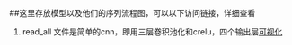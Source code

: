 ##这里存放模型以及他们的序列流程图，可以以下访问链接，详细查看


1. read_all 文件是简单的cnn，即用三层卷积池化和crelu，四个输出层[可视化](http://note.youdao.com/noteshare?id=88534de3bab985d1a60bb64cd654f458&sub=CB20C232BD974919860F3B05D35A1128)
